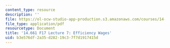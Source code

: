 ```yaml
---
content_type: resource
description: ''
file: https://ol-ocw-studio-app-production.s3.amazonaws.com/courses/14-661-labor-economics-i-fall-2017/b3e576df2a35d28219c37f7d1917415d_MIT14_661F17_lec7.pdf
file_type: application/pdf
resourcetype: Document
title: '14.661 F17 Lecture 7: Efficiency Wages'
uid: b3e576df-2a35-d282-19c3-7f7d1917415d
---
```


